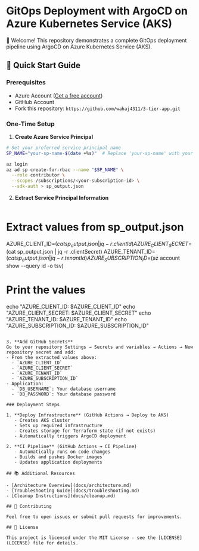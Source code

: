 # GitOps Deployment with ArgoCD on Azure Kubernetes Service (AKS)

👋 Welcome! This repository demonstrates a complete GitOps deployment pipeline using ArgoCD on Azure Kubernetes Service (AKS).

## 🚀 Quick Start Guide

### Prerequisites
- Azure Account ([Get a free account](https://azure.microsoft.com/free/))
- GitHub Account
- Fork this repository: `https://github.com/wahaj4311/3-tier-app.git`

### One-Time Setup

1. **Create Azure Service Principal**
```bash
# Set your preferred service principal name
SP_NAME="your-sp-name-$(date +%s)"  # Replace 'your-sp-name' with your preferred name

az login
az ad sp create-for-rbac --name "$SP_NAME" \
  --role contributor \
  --scopes /subscriptions/<your-subscription-id> \
  --sdk-auth > sp_output.json
```

2. **Extract Service Principal Information**
    ```bash
# Extract values from sp_output.json
AZURE_CLIENT_ID=$(cat sp_output.json | jq -r .clientId)
AZURE_CLIENT_SECRET=$(cat sp_output.json | jq -r .clientSecret)
AZURE_TENANT_ID=$(cat sp_output.json | jq -r .tenantId)
AZURE_SUBSCRIPTION_ID=$(az account show --query id -o tsv)

# Print the values
echo "AZURE_CLIENT_ID: $AZURE_CLIENT_ID"
echo "AZURE_CLIENT_SECRET: $AZURE_CLIENT_SECRET"
echo "AZURE_TENANT_ID: $AZURE_TENANT_ID"
echo "AZURE_SUBSCRIPTION_ID: $AZURE_SUBSCRIPTION_ID"
```

3. **Add GitHub Secrets**
Go to your repository Settings → Secrets and variables → Actions → New repository secret and add:
- From the extracted values above:
  - `AZURE_CLIENT_ID`
  - `AZURE_CLIENT_SECRET`
  - `AZURE_TENANT_ID`
  - `AZURE_SUBSCRIPTION_ID`
- Application:
  - `DB_USERNAME`: Your database username
  - `DB_PASSWORD`: Your database password

### Deployment Steps

1. **Deploy Infrastructure** (GitHub Actions → Deploy to AKS)
   - Creates AKS cluster
   - Sets up required infrastructure
   - Creates storage for Terraform state (if not exists)
   - Automatically triggers ArgoCD deployment

2. **CI Pipeline** (GitHub Actions → CI Pipeline)
   - Automatically runs on code changes
   - Builds and pushes Docker images
   - Updates application deployments

## 📚 Additional Resources

- [Architecture Overview](docs/architecture.md)
- [Troubleshooting Guide](docs/troubleshooting.md)
- [Cleanup Instructions](docs/cleanup.md)

## 🤝 Contributing

Feel free to open issues or submit pull requests for improvements.

## 📄 License

This project is licensed under the MIT License - see the [LICENSE](LICENSE) file for details.


